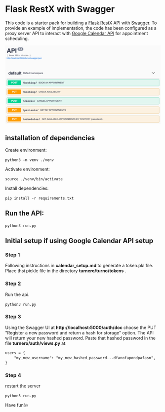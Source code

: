 # Flask RestX with Swagger

This code is a starter pack for building a [Flask RestX](https://flask-restx.readthedocs.io/en/latest/) API with [Swagger](https://swagger.io/). To provide an example of implementation, the code has been configured as a proxy server API to interact with [Google Calendar API](https://developers.google.com/calendar/api/guides/create-events) for appointment scheduling.

![APIs and Services](images/SwaggerFront.png)

## installation of dependencies

Create environment:

```python3 -m venv ./venv```

Activate environment:

```source ./venv/bin/activate```

Install dependencies:

```pip install -r requirements.txt```

## Run the API:

```python3 run.py```

## Initial setup if using Google Calendar API setup

### Step 1
Following instructions in **calendar_setup.md** to generate a token.pkl file. Place thsi pickle file in the directory **turnero/turno/tokens** .
### Step 2
Run the api. 

```python3 run.py```

### Step 3
Using the Swagger UI at **http://localhost:5000/auth/doc** choose the PUT "Register a new password and return a hash for storage" option. The API will return your new hashed password. Paste that hashed password in the file **turnero/auth/views.py** at:
```
users = {
    "my_new_username": "my_new_hashed_password...dfanofapondpafasn",
}
```
### Step 4
restart the server

```python3 run.py```

Have fun!🔥
